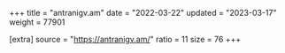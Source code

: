 +++
title = "antranigv.am"
date = "2022-03-22"
updated = "2023-03-17"
weight = 77901

[extra]
source = "https://antranigv.am/"
ratio = 11
size = 76
+++
